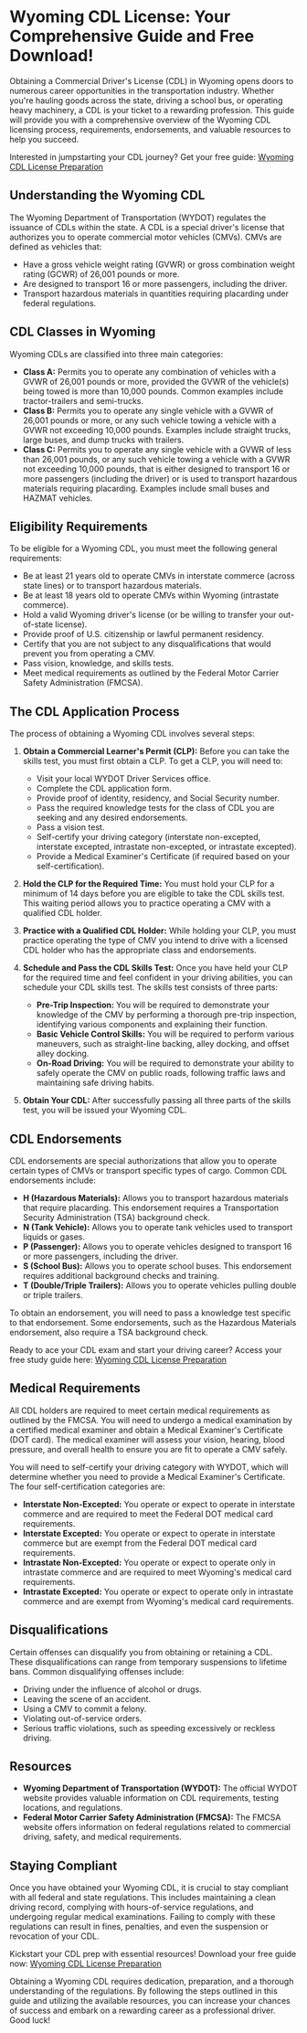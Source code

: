 # Wyoming CDL License: Your Comprehensive Guide and Free Download!

Obtaining a Commercial Driver's License (CDL) in Wyoming opens doors to numerous career opportunities in the transportation industry. Whether you're hauling goods across the state, driving a school bus, or operating heavy machinery, a CDL is your ticket to a rewarding profession. This guide will provide you with a comprehensive overview of the Wyoming CDL licensing process, requirements, endorsements, and valuable resources to help you succeed.

Interested in jumpstarting your CDL journey?  Get your free guide: [Wyoming CDL License Preparation](https://udemywork.com/wyoming-cdl-license)

## Understanding the Wyoming CDL

The Wyoming Department of Transportation (WYDOT) regulates the issuance of CDLs within the state. A CDL is a special driver's license that authorizes you to operate commercial motor vehicles (CMVs). CMVs are defined as vehicles that:

*   Have a gross vehicle weight rating (GVWR) or gross combination weight rating (GCWR) of 26,001 pounds or more.
*   Are designed to transport 16 or more passengers, including the driver.
*   Transport hazardous materials in quantities requiring placarding under federal regulations.

## CDL Classes in Wyoming

Wyoming CDLs are classified into three main categories:

*   **Class A:** Permits you to operate any combination of vehicles with a GVWR of 26,001 pounds or more, provided the GVWR of the vehicle(s) being towed is more than 10,000 pounds. Common examples include tractor-trailers and semi-trucks.
*   **Class B:** Permits you to operate any single vehicle with a GVWR of 26,001 pounds or more, or any such vehicle towing a vehicle with a GVWR not exceeding 10,000 pounds. Examples include straight trucks, large buses, and dump trucks with trailers.
*   **Class C:** Permits you to operate any single vehicle with a GVWR of less than 26,001 pounds, or any such vehicle towing a vehicle with a GVWR not exceeding 10,000 pounds, that is either designed to transport 16 or more passengers (including the driver) or is used to transport hazardous materials requiring placarding. Examples include small buses and HAZMAT vehicles.

## Eligibility Requirements

To be eligible for a Wyoming CDL, you must meet the following general requirements:

*   Be at least 21 years old to operate CMVs in interstate commerce (across state lines) or to transport hazardous materials.
*   Be at least 18 years old to operate CMVs within Wyoming (intrastate commerce).
*   Hold a valid Wyoming driver's license (or be willing to transfer your out-of-state license).
*   Provide proof of U.S. citizenship or lawful permanent residency.
*   Certify that you are not subject to any disqualifications that would prevent you from operating a CMV.
*   Pass vision, knowledge, and skills tests.
*   Meet medical requirements as outlined by the Federal Motor Carrier Safety Administration (FMCSA).

## The CDL Application Process

The process of obtaining a Wyoming CDL involves several steps:

1.  **Obtain a Commercial Learner's Permit (CLP):** Before you can take the skills test, you must first obtain a CLP. To get a CLP, you will need to:

    *   Visit your local WYDOT Driver Services office.
    *   Complete the CDL application form.
    *   Provide proof of identity, residency, and Social Security number.
    *   Pass the required knowledge tests for the class of CDL you are seeking and any desired endorsements.
    *   Pass a vision test.
    *   Self-certify your driving category (interstate non-excepted, interstate excepted, intrastate non-excepted, or intrastate excepted).
    *   Provide a Medical Examiner's Certificate (if required based on your self-certification).
2.  **Hold the CLP for the Required Time:** You must hold your CLP for a minimum of 14 days before you are eligible to take the CDL skills test. This waiting period allows you to practice operating a CMV with a qualified CDL holder.
3.  **Practice with a Qualified CDL Holder:** While holding your CLP, you must practice operating the type of CMV you intend to drive with a licensed CDL holder who has the appropriate class and endorsements.
4.  **Schedule and Pass the CDL Skills Test:** Once you have held your CLP for the required time and feel confident in your driving abilities, you can schedule your CDL skills test. The skills test consists of three parts:

    *   **Pre-Trip Inspection:** You will be required to demonstrate your knowledge of the CMV by performing a thorough pre-trip inspection, identifying various components and explaining their function.
    *   **Basic Vehicle Control Skills:** You will be required to perform various maneuvers, such as straight-line backing, alley docking, and offset alley docking.
    *   **On-Road Driving:** You will be required to demonstrate your ability to safely operate the CMV on public roads, following traffic laws and maintaining safe driving habits.

5.  **Obtain Your CDL:** After successfully passing all three parts of the skills test, you will be issued your Wyoming CDL.

## CDL Endorsements

CDL endorsements are special authorizations that allow you to operate certain types of CMVs or transport specific types of cargo. Common CDL endorsements include:

*   **H (Hazardous Materials):** Allows you to transport hazardous materials that require placarding. This endorsement requires a Transportation Security Administration (TSA) background check.
*   **N (Tank Vehicle):** Allows you to operate tank vehicles used to transport liquids or gases.
*   **P (Passenger):** Allows you to operate vehicles designed to transport 16 or more passengers, including the driver.
*   **S (School Bus):** Allows you to operate school buses. This endorsement requires additional background checks and training.
*   **T (Double/Triple Trailers):** Allows you to operate vehicles pulling double or triple trailers.

To obtain an endorsement, you will need to pass a knowledge test specific to that endorsement. Some endorsements, such as the Hazardous Materials endorsement, also require a TSA background check.

Ready to ace your CDL exam and start your driving career? Access your free study guide here: [Wyoming CDL License Preparation](https://udemywork.com/wyoming-cdl-license)

## Medical Requirements

All CDL holders are required to meet certain medical requirements as outlined by the FMCSA. You will need to undergo a medical examination by a certified medical examiner and obtain a Medical Examiner's Certificate (DOT card). The medical examiner will assess your vision, hearing, blood pressure, and overall health to ensure you are fit to operate a CMV safely.

You will need to self-certify your driving category with WYDOT, which will determine whether you need to provide a Medical Examiner's Certificate. The four self-certification categories are:

*   **Interstate Non-Excepted:** You operate or expect to operate in interstate commerce and are required to meet the Federal DOT medical card requirements.
*   **Interstate Excepted:** You operate or expect to operate in interstate commerce but are exempt from the Federal DOT medical card requirements.
*   **Intrastate Non-Excepted:** You operate or expect to operate only in intrastate commerce and are required to meet Wyoming's medical card requirements.
*   **Intrastate Excepted:** You operate or expect to operate only in intrastate commerce and are exempt from Wyoming's medical card requirements.

## Disqualifications

Certain offenses can disqualify you from obtaining or retaining a CDL. These disqualifications can range from temporary suspensions to lifetime bans. Common disqualifying offenses include:

*   Driving under the influence of alcohol or drugs.
*   Leaving the scene of an accident.
*   Using a CMV to commit a felony.
*   Violating out-of-service orders.
*   Serious traffic violations, such as speeding excessively or reckless driving.

## Resources

*   **Wyoming Department of Transportation (WYDOT):** The official WYDOT website provides valuable information on CDL requirements, testing locations, and regulations.
*   **Federal Motor Carrier Safety Administration (FMCSA):** The FMCSA website offers information on federal regulations related to commercial driving, safety, and medical requirements.

## Staying Compliant

Once you have obtained your Wyoming CDL, it is crucial to stay compliant with all federal and state regulations. This includes maintaining a clean driving record, complying with hours-of-service regulations, and undergoing regular medical examinations. Failing to comply with these regulations can result in fines, penalties, and even the suspension or revocation of your CDL.

Kickstart your CDL prep with essential resources!  Download your free guide now: [Wyoming CDL License Preparation](https://udemywork.com/wyoming-cdl-license)

Obtaining a Wyoming CDL requires dedication, preparation, and a thorough understanding of the regulations. By following the steps outlined in this guide and utilizing the available resources, you can increase your chances of success and embark on a rewarding career as a professional driver. Good luck!
